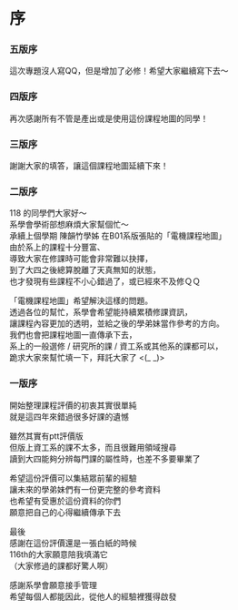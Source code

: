 # 序

### 五版序

這次專題沒人寫QQ，但是增加了必修！希望大家繼續寫下去～

### 四版序

再次感謝所有不管是產出或是使用這份課程地圖的同學！

### 三版序

謝謝大家的填答，讓這個課程地圖延續下來！

### 二版序

118 的同學們大家好～  
系學會學術部想麻煩大家幫個忙～  
承續上個學期 陳韻竹學姊 在B01系版張貼的「電機課程地圖」  
由於系上的課程十分豐富、  
導致大家在修課時可能會非常難以抉擇，  
到了大四之後總算脫離了天真無知的狀態，  
也才發現有些課程不小心錯過了，或已經來不及修ＱＱ  

「電機課程地圖」希望解決這樣的問題。  
透過各位的幫忙，系學會希望能持續累積修課資訊，  
讓課程內容更加的透明，並給之後的學弟妹當作參考的方向。  
我們也會把課程地圖一直傳承下去，  
系上的一般選修 / 研究所的課 / 資工系或其他系的課都可以，  
跪求大家來幫忙填一下，拜託大家了 &lt;\(\_ \_\)&gt;  
  
### 一版序

開始整理課程評價的初衷其實很單純  
就是這四年來錯過很多好課的遺憾  
  
雖然其實有ptt評價版  
但版上資工系的課不太多，而且很難用領域搜尋  
讀到大四能夠分辨每門課的屬性時，也差不多要畢業了  
  
希望這份評價可以集結眾前輩的經驗  
讓未來的學弟妹們有一份更完整的參考資料  
也希望有受惠於這份資料的你們  
願意把自己的心得繼續傳承下去  
  
最後  
感謝在這份評價還是一張白紙的時候  
116th的大家願意陪我填滿它  
（大家修過的課都好驚人啊）  
  
感謝系學會願意接手管理  
希望每個人都能因此，從他人的經驗裡獲得啟發  


